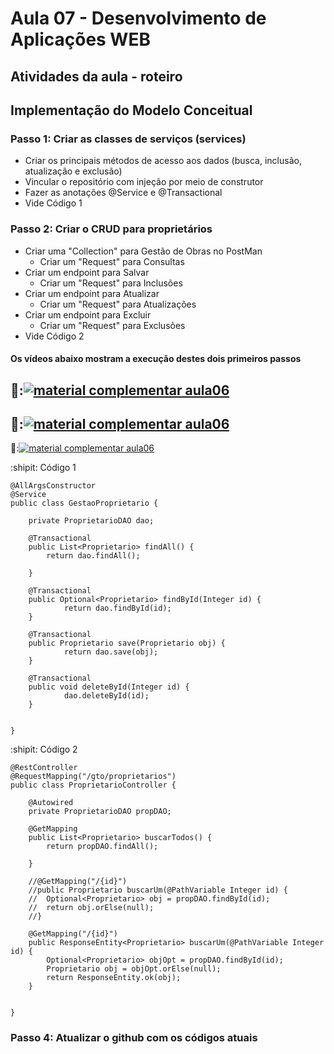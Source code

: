 # Aula 07 - Desenvolvimento de Aplicações WEB
## Atividades da aula - roteiro

## Implementação do Modelo Conceitual

### Passo 1: Criar as classes de serviços (services)
- Criar os principais métodos de acesso aos dados (busca, inclusão, atualização e exclusão)
- Vincular o repositório com injeção por meio de construtor
- Fazer as anotações @Service e @Transactional
- Vide Código 1

### Passo 2: Criar o CRUD para proprietários
- Criar uma "Collection" para Gestão de Obras no PostMan
  - Criar um "Request" para Consultas
- Criar um endpoint para Salvar
  - Criar um "Request" para Inclusões
- Criar um endpoint para Atualizar
  - Criar um "Request" para Atualizações
- Criar um endpoint para Excluir
  - Criar um "Request" para Exclusões
- Vide Código 2


####  Os vídeos abaixo mostram a execução destes dois primeiros passos

🥇:[![material complementar aula06](https://github.com/marcoswagner-commits/gestao_obras_aula_daw/blob/200468edba69a88b063abe444459fa9e09a8d41e/Capa_aula06.png)](https://www.youtube.com/watch?v=zoL877ckzeU)
-
🥈:[![material complementar aula06](https://github.com/marcoswagner-commits/gestao_obras_aula_daw/blob/200468edba69a88b063abe444459fa9e09a8d41e/Capa_aula06.png)](https://www.youtube.com/watch?v=R9_oUikVjAE)
-
🥉:[![material complementar aula06](https://github.com/marcoswagner-commits/gestao_obras_aula_daw/blob/200468edba69a88b063abe444459fa9e09a8d41e/Capa_aula06.png)](https://www.youtube.com/watch?v=tbziAnjO-34)



:shipit: Código 1
```
@AllArgsConstructor
@Service
public class GestaoProprietario {
	
	private ProprietarioDAO dao;
	
	@Transactional
	public List<Proprietario> findAll() {
		return dao.findAll();
		
	}
	
	@Transactional
	public Optional<Proprietario> findById(Integer id) {
			return dao.findById(id);
	}
	
	@Transactional
	public Proprietario save(Proprietario obj) {
			return dao.save(obj);
	}
	
	@Transactional
	public void deleteById(Integer id) {
			dao.deleteById(id);
	}
	
	
}

```

:shipit: Código 2
```
@RestController
@RequestMapping("/gto/proprietarios")
public class ProprietarioController {
	
	@Autowired
	private ProprietarioDAO propDAO;
	
	@GetMapping
	public List<Proprietario> buscarTodos() {
		return propDAO.findAll();
		
	}
	
	//@GetMapping("/{id}")
	//public Proprietario buscarUm(@PathVariable Integer id) {
	//	Optional<Proprietario> obj = propDAO.findById(id);
	//	return obj.orElse(null); 
	//}
	
	@GetMapping("/{id}")
	public ResponseEntity<Proprietario> buscarUm(@PathVariable Integer id) {
		Optional<Proprietario> objOpt = propDAO.findById(id);
		Proprietario obj = objOpt.orElse(null);
		return ResponseEntity.ok(obj);
	}


}
```

### Passo 4: Atualizar o github com os códigos atuais


	
